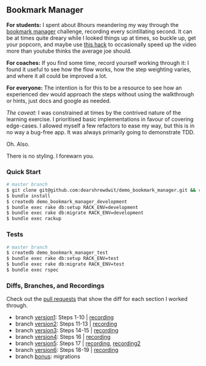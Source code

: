 ## Bookmark Manager

**For students:** I spent about 8hours meandering my way through the [bookmark manager](https://github.com/makersacademy/course/blob/master/bookmark_manager/00_challenge_map.md) challenge, recording every scintillating second. It can be at times quite dreary while I looked things up at times, so buckle up, get your popcorn, and maybe use [this hack](https://www.quora.com/Is-there-a-way-of-watching-YouTube-videos-at-higher-than-2x-speed) to occasionally speed up the video more than youtube thinks the average joe should.

**For coaches:** If you find some time, record yourself working through it: I found it useful to see how the flow works, how the step weighting varies, and where it all could be improved a lot.

**For everyone:** The intention is for this to be a resource to see how an experienced dev would approach the steps without using the walkthrough or hints, just docs and google as needed.

_The caveat:_ I was constrained at times by the contrived nature of the learning exercise. I prioritised basic implementations in favour of covering edge-cases. I allowed myself a few refactors to ease my way, but this is in no way a bug-free app. It was always primarily going to demonstrate TDD.

Oh. Also.

There is no styling. I forewarn you.

### Quick Start
```sh
# master branch
$ git clone git@github.com:dearshrewdwit/demo_bookmark_manager.git && cd demo_bookmark_manager
$ bundle install
$ createdb demo_bookmark_manager_development
$ bundle exec rake db:setup RACK_ENV=development
$ bundle exec rake db:migrate RACK_ENV=development
$ bundle exec rackup
```

### Tests

```sh
# master branch
$ createdb demo_bookmark_manager_test
$ bundle exec rake db:setup RACK_ENV=test
$ bundle exec rake db:migrate RACK_ENV=test
$ bundle exec rspec
```

### Diffs, Branches, and Recordings

Check out the [pull requests](https://github.com/dearshrewdwit/demo_bookmark_manager/pulls) that show the diff for each section I worked through.
- branch [version1](https://github.com/dearshrewdwit/demo_bookmark_manager/tree/version1): Steps 1-10 | [recording](https://youtu.be/LHX1SqQ5F-g)
- branch [version2](https://github.com/dearshrewdwit/demo_bookmark_manager/tree/version2): Steps 11-13 | [recording](https://youtu.be/lfcUauCejx4)
- branch [version3](https://github.com/dearshrewdwit/demo_bookmark_manager/tree/version3): Steps 14-15 | [recording](https://youtu.be/c7vVCXJzjX0)
- branch [version4](https://github.com/dearshrewdwit/demo_bookmark_manager/tree/version4): Steps 16 | [recording](https://youtu.be/-FiN_820MEc)
- branch [version5](https://github.com/dearshrewdwit/demo_bookmark_manager/tree/version5): Steps 17 | [recording](https://youtu.be/lUgXzqBaDT4), [recording2](https://youtu.be/weFlLixdrBw)
- branch [version6](https://github.com/dearshrewdwit/demo_bookmark_manager/tree/version6): Steps 18-19 | [recording](https://youtu.be/sV346p8zIkQ)
- branch [bonus](https://github.com/dearshrewdwit/demo_bookmark_manager/tree/bonus): migrations
